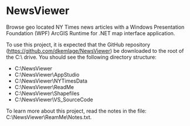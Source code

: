 # NewsViewer
Browse geo located NY Times news articles with a Windows Presentation Foundation (WPF) ArcGIS Runtime for .NET map interface application.

To use this project, it is expected that the GitHub repository (https://github.com/dkemlage/NewsViewer) be downloaded to the root of the C:\ drive. You should see the following directory structure:
- C:\NewsViewer
-  C:\NewsViewer\AppStudio
-  C:\NewsViewer\NYTimesData
- C:\NewsViewer\ReadMe
-  C:\NewsViewer\Shapefiles
-  C:\NewsViewer\VS_SourceCode

To learn more about this project, read the notes in the file: C:\NewsViewer\ReamMe\Notes.txt.
